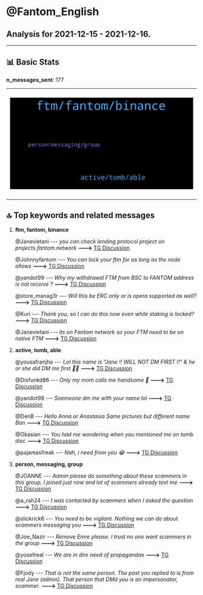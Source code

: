# **@Fantom_English**
 ## Analysis for **2021-12-15** - **2021-12-16**.

---

## 📊 **Basic Stats**

**n_messages_sent**: 177

---
![wordcloud](Fantom_English_1Days_wordcloud.png)

---


## 🔝 **Top keywords and related messages**

1. **ftm, fantom, binance**

    @Janevietani --- *you can check lending protocol project on projects.fantom.network* **--->** [TG Discussion](https://t.me/Fantom_English/611704)

    @Johnnyfantom --- *You can lock your ftm for as long as the node allows* **--->** [TG Discussion](https://t.me/Fantom_English/611585)

    @yandot99 --- *Why my withdrawal FTM from BSC to FANTOM address is not receive ?* **--->** [TG Discussion](https://t.me/Fantom_English/612177)

    @store_manag3r --- *Will this be ERC only or is opera supported as well?* **--->** [TG Discussion](https://t.me/Fantom_English/612215)

    @Kuri --- *Thank you, so I can do this now even while staking is locked?* **--->** [TG Discussion](https://t.me/Fantom_English/612209)

    @Janevietani --- *its on Fantom network so your FTM need to be on native FTM* **--->** [TG Discussion](https://t.me/Fantom_English/611709)

2. **active, tomb, able**

    @yousafranjha --- *Lol this name is "Jane !! WILL NOT DM FIRST !!" & he or she did DM me first 🤣🤣* **--->** [TG Discussion](https://t.me/Fantom_English/611712)

    @Disfunkd86 --- *Only my mom calls me handsome 🤣* **--->** [TG Discussion](https://t.me/Fantom_English/612207)

    @yandot99 --- *Soemeone dm me with your name lol* **--->** [TG Discussion](https://t.me/Fantom_English/612193)

    @DenB --- *Hello Anna or Anastasia Same pictures but different name  Ban* **--->** [TG Discussion](https://t.me/Fantom_English/611886)

    @Okasian --- *You had me wondering when you mentioned me on tomb disc* **--->** [TG Discussion](https://t.me/Fantom_English/611670)

    @pajamasfreak --- *Nah, i need from you 😂* **--->** [TG Discussion](https://t.me/Fantom_English/611686)

3. **person, messaging, group**

    @JOANNE --- *Admin please do something about these scammers in this group, I joined just now and lot of scammers already text me* **--->** [TG Discussion](https://t.me/Fantom_English/612004)

    @a_rah24 --- *I was contacted by scammers when I asked the question* **--->** [TG Discussion](https://t.me/Fantom_English/611823)

    @slickrick6 --- *You need to be vigilant. Nothing we can do about scammers messaging you* **--->** [TG Discussion](https://t.me/Fantom_English/612008)

    @Joe_Nazir --- *Remove Emre please. I trust no one want scammers in the group* **--->** [TG Discussion](https://t.me/Fantom_English/612363)

    @yosefreal --- *We are in dire need of propagandas* **--->** [TG Discussion](https://t.me/Fantom_English/611771)

    @Fjody --- *That is not the same person. The post you replied to is from real Jane (admin). That person that DMd you is an impersonator, scammer.* **--->** [TG Discussion](https://t.me/Fantom_English/611714)

